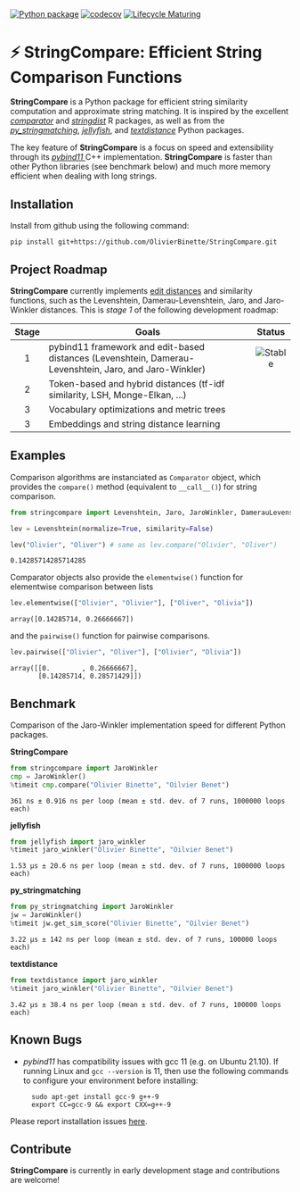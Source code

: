 ## 

[![Python package](https://github.com/OlivierBinette/StringCompare/actions/workflows/python-package-conda.yml/badge.svg)](https://github.com/OlivierBinette/StringCompare/actions/workflows/python-package-conda.yml) 
[![codecov](https://codecov.io/gh/OlivierBinette/StringCompare/branch/main/graph/badge.svg?token=F8ASD5R051)](https://codecov.io/gh/OlivierBinette/StringCompare)
[![Lifecycle Maturing](https://img.shields.io/badge/lifecycle-maturing-blue.svg)](https://lifecycle.r-lib.org/articles/stages.html)

# :zap: **StringCompare**: Efficient String Comparison Functions

**StringCompare** is a Python package for efficient string similarity computation and approximate string matching. It is inspired by the excellent [*comparator*](https://github.com/ngmarchant/comparator) and [*stringdist*](https://github.com/markvanderloo/stringdist) R packages, as well as from the [*py_stringmatching*](https://github.com/anhaidgroup/py_stringmatching), [*jellyfish*](https://github.com/jamesturk/jellyfish), and [*textdistance*](https://github.com/life4/textdistance) Python packages.

The key feature of **StringCompare** is a focus on speed and extensibility through its [*pybind11* ](https://github.com/pybind/pybind11) C++ implementation. **StringCompare** is faster than other Python libraries (see benchmark below) and much more memory efficient when dealing with long strings.

## Installation

Install from github using the following command:

    pip install git+https://github.com/OlivierBinette/StringCompare.git

## Project Roadmap

**StringCompare** currently implements [edit distances](https://en.wikipedia.org/wiki/Edit_distance) and similarity functions, such as the Levenshtein, Damerau-Levenshtein, Jaro, and Jaro-Winkler distances. This is *stage 1* of the following development roadmap: 

| Stage  | Goals | Status|
| :-------------: | ------------- | :-------------: |
| 1  | pybind11 framework and edit-based distances (Levenshtein, Damerau-Levenshtein, Jaro, and Jaro-Winkler) | ![Stable](https://lifecycle.r-lib.org/articles/figures/lifecycle-stable.svg)  |
| 2  | Token-based and hybrid distances (tf-idf similarity, LSH, Monge-Elkan, ...)  |   |
| 3  | Vocabulary optimizations and metric trees |   |
| 3  | Embeddings and string distance learning |   |



## Examples

Comparison algorithms are instanciated as `Comparator` object, which provides the `compare()` method (equivalent to `__call__()`) for string comparison.


```python
from stringcompare import Levenshtein, Jaro, JaroWinkler, DamerauLevenshtein, LCSDistance

lev = Levenshtein(normalize=True, similarity=False)

lev("Olivier", "Oliver") # same as lev.compare("Olivier", "Oliver")
```




    0.14285714285714285



Comparator objects also provide the `elementwise()` function for elementwise comparison between lists


```python
lev.elementwise(["Olivier", "Olivier"], ["Oliver", "Olivia"])
```




    array([0.14285714, 0.26666667])



and the `pairwise()` function for pairwise comparisons.


```python
lev.pairwise(["Olivier", "Oliver"], ["Olivier", "Olivia"])
```




    array([[0.        , 0.26666667],
           [0.14285714, 0.28571429]])



## Benchmark

Comparison of the Jaro-Winkler implementation speed for different Python packages.

**StringCompare**


```python
from stringcompare import JaroWinkler
cmp = JaroWinkler()
%timeit cmp.compare("Olivier Binette", "Oilvier Benet")
```

    361 ns ± 0.916 ns per loop (mean ± std. dev. of 7 runs, 1000000 loops each)


**jellyfish**


```python
from jellyfish import jaro_winkler
%timeit jaro_winkler("Olivier Binette", "Oilvier Benet")
```

    1.53 µs ± 20.6 ns per loop (mean ± std. dev. of 7 runs, 1000000 loops each)


**py_stringmatching**


```python
from py_stringmatching import JaroWinkler
jw = JaroWinkler()
%timeit jw.get_sim_score("Olivier Binette", "Oilvier Benet")
```

    3.22 µs ± 142 ns per loop (mean ± std. dev. of 7 runs, 100000 loops each)


**textdistance**


```python
from textdistance import jaro_winkler
%timeit jaro_winkler("Olivier Binette", "Oilvier Benet")
```

    3.42 µs ± 38.4 ns per loop (mean ± std. dev. of 7 runs, 100000 loops each)


## Known Bugs

- *pybind11* has compatibility issues with gcc 11 (e.g. on Ubuntu 21.10). If running Linux and `gcc --version` is 11, then use the following commands to configure your environment before installing:

        sudo apt-get install gcc-9 g++-9
        export CC=gcc-9 && export CXX=g++-9

Please report installation issues [here](https://github.com/OlivierBinette/StringCompare/issues).

## Contribute

**StringCompare** is currently in early development stage and contributions are welcome!
